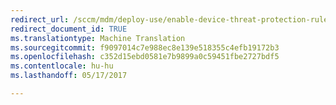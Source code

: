 ```yaml
---
redirect_url: /sccm/mdm/deploy-use/enable-device-threat-protection-rule-compliance-policy
redirect_document_id: TRUE
ms.translationtype: Machine Translation
ms.sourcegitcommit: f9097014c7e988ec8e139e518355c4efb19172b3
ms.openlocfilehash: c352d15ebd0581e7b9899a0c59451fbe2727bdf5
ms.contentlocale: hu-hu
ms.lasthandoff: 05/17/2017

---
```



